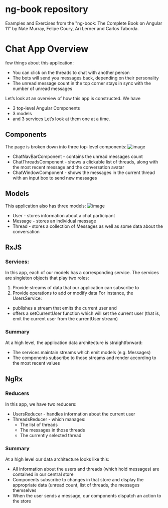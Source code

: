 # ng-book repository
Examples and Exercises from the "ng-book: The Complete Book on Angular 11" by Nate Murray, Felipe Coury, Ari Lerner and Carlos Taborda.

# Chat App Overview
few things about this application:
- You can click on the threads to chat with another person
- The bots will send you messages back, depending on their personality
- The unread message count in the top corner stays in sync with the number of unread messages

Let’s look at an overview of how this app is constructed. We have
- 3 top-level Angular Components
- 3 models
- and 3 services
Let’s look at them one at a time.

## Components
The page is broken down into three top-level components:
![image](https://user-images.githubusercontent.com/46129649/178409050-ca9a0905-0df7-47c8-9a86-8e02b1d8afac.png)

- ChatNavBarComponent - contains the unread messages count
- ChatThreadsComponent - shows a clickable list of threads, along with the most recent message and the conversation avatar
- ChatWindowComponent - shows the messages in the current thread with an input box to send new messages

## Models
This application also has three models:
![image](https://user-images.githubusercontent.com/46129649/178409082-258eca99-0b91-4428-8a1c-b046f6ca7e4a.png)

- User - stores information about a chat participant
- Message - stores an individual message
- Thread - stores a collection of Messages as well as some data about the
conversation
## RxJS 
### Services:
In this app, each of our models has a corresponding service. The services are singleton
objects that play two roles:

1. Provide streams of data that our application can subscribe to
2. Provide operations to add or modify data
For instance, the UsersService:
- publishes a stream that emits the current user and
- offers a setCurrentUser function which will set the current user (that is, emit
the current user from the currentUser stream)
### Summary
At a high level, the application data architecture is straightforward:
- The services maintain streams which emit models (e.g. Messages)
- The components subscribe to those streams and render according to the most
recent values
## NgRx 
### Reducers
In this app, we have two reducers:
- UsersReducer - handles information about the current user
- ThreadsReducer - which manages:
  - The list of threads
  - The messages in those threads
  - The currently selected thread


### Summary
At a high level our data architecture looks like this:
- All information about the users and threads (which hold messages) are contained in our central store
- Components subscribe to changes in that store and display the appropriate data
(unread count, list of threads, the messages themselves
- When the user sends a message, our components dispatch an action to the store

